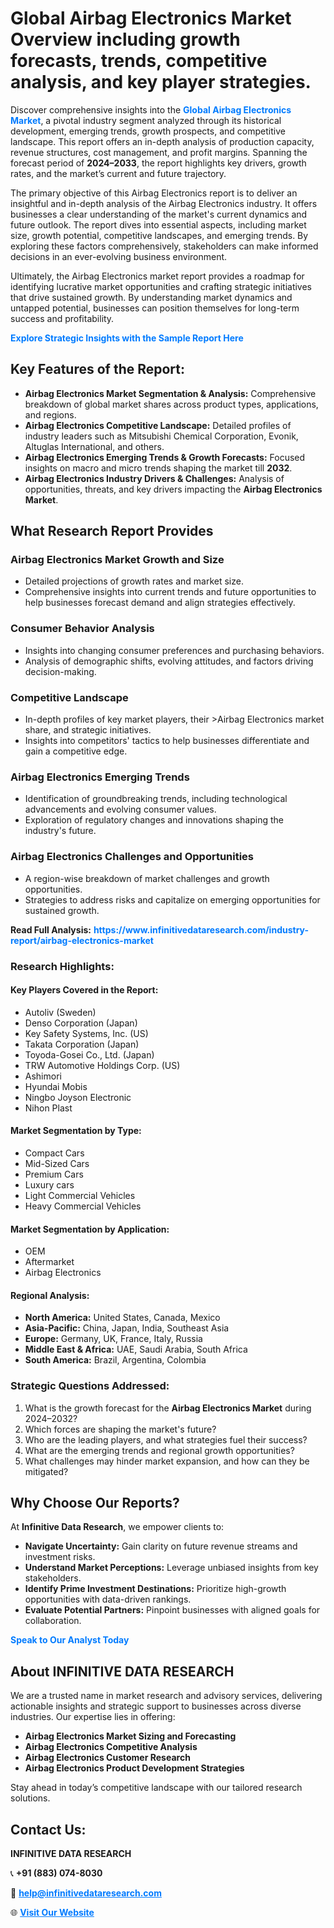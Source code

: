 <h1>Global Airbag Electronics Market Overview including growth forecasts, trends, competitive analysis, and key player strategies.</h1>
<p>
Discover comprehensive insights into the 
<a href="https://www.infinitivedataresearch.com/industry-report/airbag-electronics-market" rel="dofollow" style="color: #007BFF; text-decoration: none;"><strong>Global Airbag Electronics Market</strong></a>, a pivotal industry segment analyzed through its historical development, emerging trends, growth prospects, and competitive landscape. This report offers an in-depth analysis of production capacity, revenue structures, cost management, and profit margins. Spanning the forecast period of <strong>2024–2033</strong>, the report highlights key drivers, growth rates, and the market’s current and future trajectory.
</p>
<p>
The primary objective of this Airbag Electronics report is to deliver an insightful and in-depth analysis of the Airbag Electronics industry. It offers businesses a clear understanding of the market's current dynamics and future outlook. The report dives into essential aspects, including market size, growth potential, competitive landscapes, and emerging trends. By exploring these factors comprehensively, stakeholders can make informed decisions in an ever-evolving business environment.
</p>
<p>
Ultimately, the Airbag Electronics market report provides a roadmap for identifying lucrative market opportunities and crafting strategic initiatives that drive sustained growth. By understanding market dynamics and untapped potential, businesses can position themselves for long-term success and profitability.
</p>
<p>
<a href="https://www.infinitivedataresearch.com/request-sample/reportId=101911" style="color: #007BFF; text-decoration: none;"><strong>Explore Strategic Insights with the Sample Report Here</strong></a>
</p>

<h2>Key Features of the Report:</h2>
<ul>
<li><strong>Airbag Electronics Market Segmentation & Analysis:</strong> Comprehensive breakdown of global market shares across product types, applications, and regions.</li>
<li><strong>Airbag Electronics Competitive Landscape:</strong> Detailed profiles of industry leaders such as Mitsubishi Chemical Corporation, Evonik, Altuglas International, and others.</li>
<li><strong>Airbag Electronics Emerging Trends & Growth Forecasts:</strong> Focused insights on macro and micro trends shaping the market till <strong>2032</strong>.</li>
<li><strong>Airbag Electronics Industry Drivers & Challenges:</strong> Analysis of opportunities, threats, and key drivers impacting the <strong>Airbag Electronics Market</strong>.</li>
</ul>

<h2>What Research Report Provides</h2>
<h3>Airbag Electronics Market Growth and Size</h3>
<ul>
<li>Detailed projections of growth rates and market size.</li>
<li>Comprehensive insights into current trends and future opportunities to help businesses forecast demand and align strategies effectively.</li>
</ul>

<h3>Consumer Behavior Analysis</h3>
<ul>
<li>Insights into changing consumer preferences and purchasing behaviors.</li>
<li>Analysis of demographic shifts, evolving attitudes, and factors driving decision-making.</li>
</ul>

<h3>Competitive Landscape</h3>
<ul>
<li>In-depth profiles of key market players, their >Airbag Electronics market share, and strategic initiatives.</li>
<li>Insights into competitors' tactics to help businesses differentiate and gain a competitive edge.</li>
</ul>

<h3>Airbag Electronics Emerging Trends</h3>
<ul>
<li>Identification of groundbreaking trends, including technological advancements and evolving consumer values.</li>
<li>Exploration of regulatory changes and innovations shaping the industry's future.</li>
</ul>

<h3>Airbag Electronics Challenges and Opportunities</h3>
<ul>
<li>A region-wise breakdown of market challenges and growth opportunities.</li>
<li>Strategies to address risks and capitalize on emerging opportunities for sustained growth.</li>
</ul>
<p><strong>Read Full Analysis:</strong> <a href="https://www.infinitivedataresearch.com/industry-report/airbag-electronics-market" rel="dofollow" style="color: #007BFF; text-decoration: none;"><strong>https://www.infinitivedataresearch.com/industry-report/airbag-electronics-market</strong></a></p>
<h3>Research Highlights:</h3>
<h4>Key Players Covered in the Report:</h4>
<ul><li>Autoliv (Sweden)</li><li>Denso Corporation (Japan)</li><li>Key Safety Systems, Inc. (US)</li><li>Takata Corporation (Japan)</li><li>Toyoda-Gosei Co., Ltd. (Japan)</li><li>TRW Automotive Holdings Corp. (US)</li><li>Ashimori</li><li>Hyundai Mobis</li><li>Ningbo Joyson Electronic</li><li>Nihon Plast</li></ul>
<h4>Market Segmentation by Type:</h4>
<ul><li>Compact Cars</li><li>Mid-Sized Cars</li><li>Premium Cars</li><li>Luxury cars</li><li>Light Commercial Vehicles</li><li>Heavy Commercial Vehicles</li></ul>
<h4>Market Segmentation by Application:</h4>
<ul><li>OEM</li><li>Aftermarket</li><li>Airbag Electronics</li></ul>

<h4>Regional Analysis:</h4>
<ul>
<li><strong>North America:</strong> United States, Canada, Mexico</li>
<li><strong>Asia-Pacific:</strong> China, Japan, India, Southeast Asia</li>
<li><strong>Europe:</strong> Germany, UK, France, Italy, Russia</li>
<li><strong>Middle East & Africa:</strong> UAE, Saudi Arabia, South Africa</li>
<li><strong>South America:</strong> Brazil, Argentina, Colombia</li>
</ul>

<h3>Strategic Questions Addressed:</h3>
<ol>
<li>What is the growth forecast for the <strong>Airbag Electronics Market</strong> during 2024–2032?</li>
<li>Which forces are shaping the market's future?</li>
<li>Who are the leading players, and what strategies fuel their success?</li>
<li>What are the emerging trends and regional growth opportunities?</li>
<li>What challenges may hinder market expansion, and how can they be mitigated?</li>
</ol>

<h2>Why Choose Our Reports?</h2>
<p>At <strong>Infinitive Data Research</strong>, we empower clients to:</p>
<ul>
<li><strong>Navigate Uncertainty:</strong> Gain clarity on future revenue streams and investment risks.</li>
<li><strong>Understand Market Perceptions:</strong> Leverage unbiased insights from key stakeholders.</li>
<li><strong>Identify Prime Investment Destinations:</strong> Prioritize high-growth opportunities with data-driven rankings.</li>
<li><strong>Evaluate Potential Partners:</strong> Pinpoint businesses with aligned goals for collaboration.</li>
</ul>
<p><a href="https://www.infinitivedataresearch.com/industry-report/airbag-electronics-market" rel="dofollow" style="color: #007BFF; text-decoration: none;"><strong>Speak to Our Analyst Today</strong></a></p>

<h2>About INFINITIVE DATA RESEARCH</h2>
<p>We are a trusted name in market research and advisory services, delivering actionable insights and strategic support to businesses across diverse industries. Our expertise lies in offering:</p>
<ul>
<li><strong>Airbag Electronics Market Sizing and Forecasting</strong></li>
<li><strong>Airbag Electronics Competitive Analysis</strong></li>
<li><strong>Airbag Electronics Customer Research</strong></li>
<li><strong>Airbag Electronics Product Development Strategies</strong></li>
</ul>
<p>Stay ahead in today’s competitive landscape with our tailored research solutions.</p>

<h2>Contact Us:</h2>
<p><strong>INFINITIVE DATA RESEARCH</strong></p>
<p>📞 <strong>+91 (883) 074-8030</strong></p>
<p>📧 <strong><a href="mailto:help@infinitivedataresearch.com" style="color: #007BFF;">help@infinitivedataresearch.com</a></strong></p>
<p>🌐 <strong><a href="https://www.infinitivedataresearch.com" rel="dofollow" style="color: #007BFF;">Visit Our Website</a></strong></p>